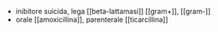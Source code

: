 - inibitore suicida, lega [[beta-lattamasi]] [[gram+]], [[gram-]]
- orale [[amoxicillina]], parenterale [[ticarcillina]]